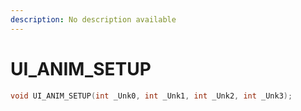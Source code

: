 ```yaml
---
description: No description available 
---
```


# UI_ANIM_SETUP

```cpp
void UI_ANIM_SETUP(int _Unk0, int _Unk1, int _Unk2, int _Unk3);
```